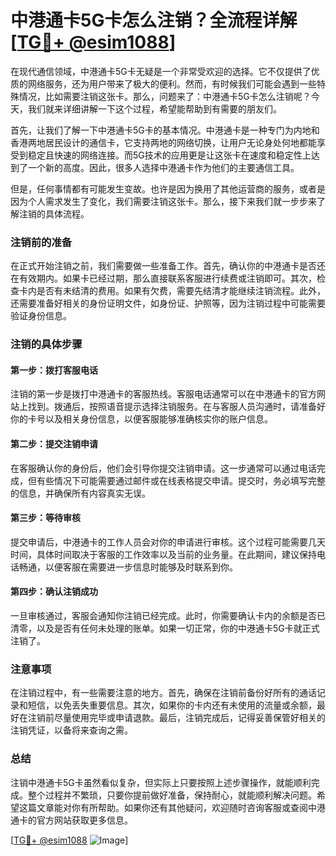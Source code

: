 # 中港通卡5G卡怎么注销？全流程详解[[TG💪+ @esim1088](https://t.me/s/esim1088)]

在现代通信领域，中港通卡5G卡无疑是一个非常受欢迎的选择。它不仅提供了优质的网络服务，还为用户带来了极大的便利。然而，有时候我们可能会遇到一些特殊情况，比如需要注销这张卡。那么，问题来了：中港通卡5G卡怎么注销呢？今天，我们就来详细讲解一下这个过程，希望能帮助到有需要的朋友们。

首先，让我们了解一下中港通卡5G卡的基本情况。中港通卡是一种专门为内地和香港两地居民设计的通信卡，它支持两地的网络切换，让用户无论身处何地都能享受到稳定且快速的网络连接。而5G技术的应用更是让这张卡在速度和稳定性上达到了一个新的高度。因此，很多人选择中港通卡作为他们的主要通信工具。

但是，任何事情都有可能发生变故。也许是因为换用了其他运营商的服务，或者是因为个人需求发生了变化，我们需要注销这张卡。那么，接下来我们就一步步来了解注销的具体流程。

### 注销前的准备

在正式开始注销之前，我们需要做一些准备工作。首先，确认你的中港通卡是否还在有效期内。如果卡已经过期，那么直接联系客服进行续费或注销即可。其次，检查卡内是否有未结清的费用。如果有欠费，需要先结清才能继续注销流程。此外，还需要准备好相关的身份证明文件，如身份证、护照等，因为注销过程中可能需要验证身份信息。

### 注销的具体步骤

#### 第一步：拨打客服电话

注销的第一步是拨打中港通卡的客服热线。客服电话通常可以在中港通卡的官方网站上找到。拨通后，按照语音提示选择注销服务。在与客服人员沟通时，请准备好你的卡号以及相关身份信息，以便客服能够准确核实你的账户信息。

#### 第二步：提交注销申请

在客服确认你的身份后，他们会引导你提交注销申请。这一步通常可以通过电话完成，但有些情况下可能需要通过邮件或在线表格提交申请。提交时，务必填写完整的信息，并确保所有内容真实无误。

#### 第三步：等待审核

提交申请后，中港通卡的工作人员会对你的申请进行审核。这个过程可能需要几天时间，具体时间取决于客服的工作效率以及当前的业务量。在此期间，建议保持电话畅通，以便客服在需要进一步信息时能够及时联系到你。

#### 第四步：确认注销成功

一旦审核通过，客服会通知你注销已经完成。此时，你需要确认卡内的余额是否已清零，以及是否有任何未处理的账单。如果一切正常，你的中港通卡5G卡就正式注销了。

### 注意事项

在注销过程中，有一些需要注意的地方。首先，确保在注销前备份好所有的通话记录和短信，以免丢失重要信息。其次，如果你的卡内还有未使用的流量或余额，最好在注销前尽量使用完毕或申请退款。最后，注销完成后，记得妥善保管好相关的注销凭证，以备将来查询之需。

### 总结

注销中港通卡5G卡虽然看似复杂，但实际上只要按照上述步骤操作，就能顺利完成。整个过程并不繁琐，只要你提前做好准备，保持耐心，就能顺利解决问题。希望这篇文章能对你有所帮助。如果你还有其他疑问，欢迎随时咨询客服或查阅中港通卡的官方网站获取更多信息。

[[TG💪+ @esim1088](https://t.me/s/esim1088) ![Image](https://i.postimg.cc/4NQfJmqS/Snipaste-2025-05-13-00-14-12.png)]